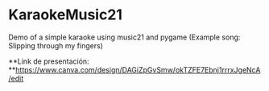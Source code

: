# KaraokeMusic21
Demo of a simple karaoke using music21 and pygame
(Example song: Slipping through my fingers)

**Link de presentación: **https://www.canva.com/design/DAGiZpGvSmw/okTZFE7Ebnj1rrrxJgeNcA/edit

